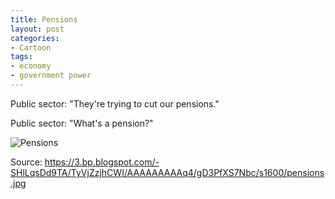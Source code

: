 ```yaml
---
title: Pensions
layout: post
categories:
- Cartoon
tags:
- economy
- government power
---
```


Public sector: "They're trying to cut our pensions."

Public sector: "What's a pension?"

![Pensions](https://3.bp.blogspot.com/-SHlLqsDd9TA/TyVjZzjhCWI/AAAAAAAAAq4/gD3PfXS7Nbc/s1600/pensions.jpg)

Source: https://3.bp.blogspot.com/-SHlLqsDd9TA/TyVjZzjhCWI/AAAAAAAAAq4/gD3PfXS7Nbc/s1600/pensions.jpg
